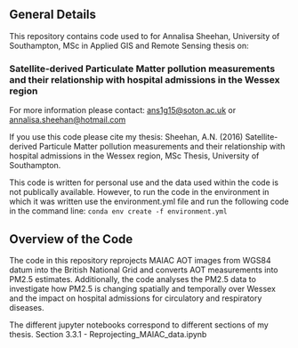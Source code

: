 ## General Details
This repository contains code used to for Annalisa Sheehan, University of Southampton, 
MSc in Applied GIS and Remote Sensing thesis on: 
### Satellite-derived Particulate Matter pollution measurements and their relationship with hospital admissions in the Wessex region

For more information please contact: ans1g15@soton.ac.uk or annalisa.sheehan@hotmail.com

If you use this code please cite my thesis: 
Sheehan, A.N. (2016) Satellite-derived Particule Matter pollution measurements and their relationship with hospital admissions in the Wessex region, MSc Thesis, University of Southampton. 

This code is written for personal use and the data used within the code is not publically available. 
However, to run the code in the environment in which it was written use the environment.yml file and run the following code in the command line:
```conda env create -f environment.yml```

## Overview of the Code
The code in this repository reprojects MAIAC AOT images from WGS84 datum into the British National Grid and converts AOT measurements into PM2.5 estimates. Additionally, the code analyses the PM2.5 data to investigate how PM2.5 is changing spatially and temporally over Wessex and the impact on hospital admissions for circulatory and respiratory diseases.

The different jupyter notebooks correspond to different sections of my thesis. 
Section 3.3.1 - Reprojecting_MAIAC_data.ipynb
